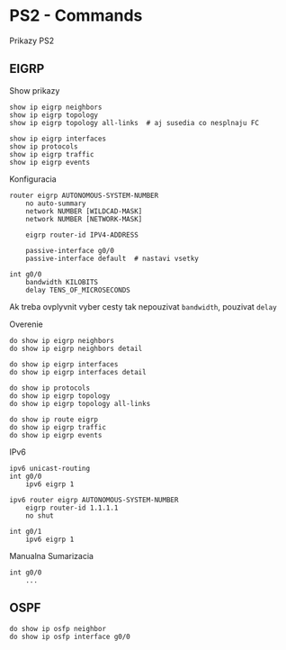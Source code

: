 # PS2 - Commands

Prikazy PS2

## EIGRP

Show prikazy

```
show ip eigrp neighbors
show ip eigrp topology
show ip eigrp topology all-links  # aj susedia co nesplnaju FC

show ip eigrp interfaces
show ip protocols
show ip eigrp traffic
show ip eigrp events
```

Konfiguracia

```
router eigrp AUTONOMOUS-SYSTEM-NUMBER
    no auto-summary
    network NUMBER [WILDCAD-MASK]
    network NUMBER [NETWORK-MASK]

    eigrp router-id IPV4-ADDRESS

    passive-interface g0/0
    passive-interface default  # nastavi vsetky

int g0/0
    bandwidth KILOBITS
    delay TENS_OF_MICROSECONDS
```

Ak treba ovplyvnit vyber cesty tak nepouzivat `bandwidth`, pouzivat `delay`

Overenie

```
do show ip eigrp neighbors
do show ip eigrp neighbors detail

do show ip eigrp interfaces
do show ip eigrp interfaces detail

do show ip protocols
do show ip eigrp topology
do show ip eigrp topology all-links

do show ip route eigrp
do show ip eigrp traffic
do show ip eigrp events
```

IPv6

```
ipv6 unicast-routing
int g0/0
    ipv6 eigrp 1

ipv6 router eigrp AUTONOMOUS-SYSTEM-NUMBER
    eigrp router-id 1.1.1.1
    no shut

int g0/1
    ipv6 eigrp 1
```

Manualna Sumarizacia

```
int g0/0
    ...
```

## OSPF

```
do show ip osfp neighbor
do show ip osfp interface g0/0
```
